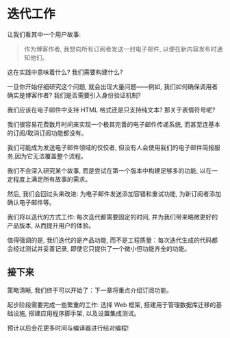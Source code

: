 # 迭代工作

让我们看其中一个用户故事:

> 作为博客作者,
> 我想向所有订阅者发送一封电子邮件,
> 以便在新内容发布时通知他们。

这在实践中意味着什么? 我们需要构建什么?

一旦你开始仔细研究这个问题, 就会出现大量问题——例如, 我们如何确保调用者确实是博客作者? 我们是否需要引入身份验证机制?

我们应该在电子邮件中支持 HTML 格式还是只支持纯文本? 那关于表情符号呢?

我们很容易花费数月时间来实现一个极其完善的电子邮件传递系统, 而甚至连基本的订阅/取消订阅功能都没有。

我们可能成为发送电子邮件领域的佼佼者, 但没有人会使用我们的电子邮件简报服务,因为它无法覆盖整个流程。

我们不会深入研究某个故事, 而是尝试在第一个版本中构建足够多的功能, 以在一定程度上满足所有故事的需求。

然后, 我们会回过头来改进: 为电子邮件发送添加容错和重试功能, 为新订阅者添加确认电子邮件等。

我们将以迭代的方式工作: 每次迭代都需要固定的时间, 并为我们带来略微更好的产品版本, 从而提升用户的体验。

值得强调的是, 我们迭代的是产品功能, 而不是工程质量：每次迭代生成的代码都会经过测试并妥善记录, 即使它只提供了一个微小但功能齐全的功能。

## 接下来

策略清晰, 我们终于可以开始了：下一章将重点介绍订阅功能。

起步阶段需要完成一些繁重的工作: 选择 Web 框架, 搭建用于管理数据库迁移的基础设施, 搭建应用程序脚手架, 以及设置集成测试。

预计以后会花更多时间与编译器进行结对编程!

